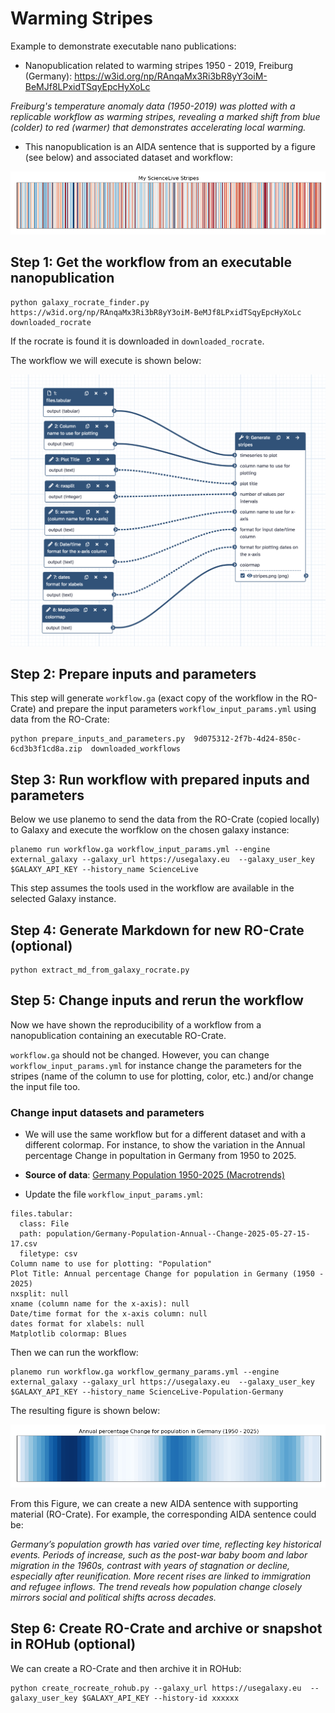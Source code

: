 # Warming Stripes
Example to demonstrate executable nano publications:

- Nanopublication related to warming stripes 1950 - 2019, Freiburg (Germany): https://w3id.org/np/RAnqaMx3Ri3bR8yY3oiM-BeMJf8LPxidTSqyEpcHyXoLc

*Freiburg's temperature anomaly data (1950-2019) was plotted with a replicable workflow as warming stripes, revealing a marked shift from blue (colder) to red (warmer) that demonstrates accelerating local warming.*

- This nanopublication is an AIDA sentence that is supported by a figure (see below) and associated dataset and workflow:

![Warming Stripes in Freiburg from 1950 to 2019](stripes_freiburg_1950-2019.png)


## Step 1: Get the workflow from an executable nanopublication

```
python galaxy_rocrate_finder.py https://w3id.org/np/RAnqaMx3Ri3bR8yY3oiM-BeMJf8LPxidTSqyEpcHyXoLc downloaded_rocrate
```

If the rocrate is found it is downloaded in `downloaded_rocrate`.

The workflow we will execute is shown below:

![Galaxy Workflow for running Warming Stripes](Workflow-Galaxy.png)

## Step 2: Prepare inputs and parameters 

This step will generate `workflow.ga` (exact copy of the workflow in the RO-Crate) and prepare the input parameters `workflow_input_params.yml` using data from the RO-Crate:
```
python prepare_inputs_and_parameters.py  9d075312-2f7b-4d24-850c-6cd3b3f1cd8a.zip  downloaded_workflows
```

## Step 3: Run workflow with prepared inputs and parameters

Below we use planemo to send the data from the RO-Crate (copied locally) to Galaxy and execute the worfklow on the chosen galaxy instance:

```
planemo run workflow.ga workflow_input_params.yml --engine external_galaxy --galaxy_url https://usegalaxy.eu  --galaxy_user_key $GALAXY_API_KEY --history_name ScienceLive
```

This step assumes the tools used in the workflow are available in the selected Galaxy instance.

## Step 4: Generate Markdown for new RO-Crate (optional)

```
python extract_md_from_galaxy_rocrate.py
```

## Step 5: Change inputs and rerun the workflow

Now we have shown the reproducibility of a workflow from a nanopublication containing an executable RO-Crate.

`workflow.ga` should not be changed. However, you can change `workflow_input_params.yml` for instance change the parameters for the stripes (name of the column to use for plotting, color, etc.) and/or change the input file too.

### Change input datasets and parameters

- We will use the same workflow but for a different dataset and with a different colormap. For instance, to show the variation in the Annual percentage Change in popultation in Germany from 1950 to 2025.

- **Source of data**: [Germany Population 1950-2025 (Macrotrends)](https://www.macrotrends.net/global-metrics/countries/deu/germany/population)

- Update the file `workflow_input_params.yml`: 

```
files.tabular:
  class: File
  path: population/Germany-Population-Annual--Change-2025-05-27-15-17.csv
  filetype: csv
Column name to use for plotting: "Population"
Plot Title: Annual percentage Change for population in Germany (1950 - 2025)
nxsplit: null
xname (column name for the x-axis): null
Date/time format for the x-axis column: null
dates format for xlabels: null
Matplotlib colormap: Blues
```

Then we can run the workflow: 
```
planemo run workflow.ga workflow_germany_params.yml --engine external_galaxy --galaxy_url https://usegalaxy.eu  --galaxy_user_key $GALAXY_API_KEY --history_name ScienceLive-Population-Germany
```

The resulting figure is shown below:

![Annual percentage for population in Germnay from 1950 to 2025](stripes_germany_population_1950-2025.png)

From this Figure, we can create a new AIDA sentence with supporting material (RO-Crate). For example, the corresponding AIDA sentence could be:

*Germany’s population growth has varied over time, reflecting key historical events. Periods of increase, such as the post-war baby boom and labor migration in the 1960s, contrast with years of stagnation or decline, especially after reunification. More recent rises are linked to immigration and refugee inflows. The trend reveals how population change closely mirrors social and political shifts across decades.*

## Step 6: Create RO-Crate and archive or snapshot in ROHub (optional)

We can create a RO-Crate and then archive it in ROHub:

```
python create_rocreate_rohub.py --galaxy_url https://usegalaxy.eu  --galaxy_user_key $GALAXY_API_KEY --history-id xxxxxx
```


